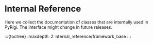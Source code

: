 # Internal Reference

Here we collect the documentation of classes that are internally used in PyRigi.
The interface might change in future releases.

:::{toctree}
:maxdepth: 2
internal_reference/framework_base
:::
